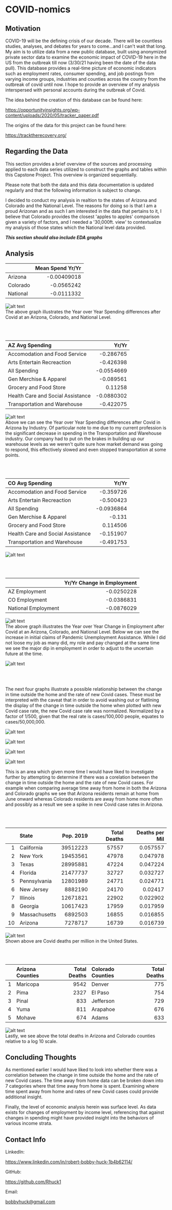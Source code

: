 # COVID-nomics

## Motivation

COVID-19 will be the defining crisis of our decade.  There will be countless studies, analyses, and debates for years to come...and I can't wait that long.  My aim is to utilize data from a new public database, built using anonymized private sector data to examine the economic impact of COVID-19 here in the US from the outbreak till now (3/30/21 having been the date of the data pull).  This database provides a real-time picture of economic indicators such as employment rates, consumer spending, and job postings from varying income groups, industries and counties across the country from the outbreak of covid until now. I hope to provide an overview of my analysis interspersed with personal accounts during the outbreak of Covid.  

The idea behind the creation of this database can be found here:

https://opportunityinsights.org/wp-content/uploads/2020/05/tracker_paper.pdf  

The origins of the data for this project can be found here:

https://tracktherecovery.org/

## Regarding the Data
This section provides a brief overview of the sources and processing applied to each data series utilized to construct the graphs and tables within this Capstone Project.  This overview is organized sequentially.

Please note that both the data and this data documentation is updated regularly and that the
following information is subject to change.



I decided to conduct my analysis in realtion to the states of Arizona and Colorado and the National Level.  The reasons for doing so is that I am a proud Arizonan and as such I am interested in the data that pertains to it, I believe that Colorado provides the closest 'apples to apples' comparison given a variety of factors, and I needed a '30,000ft. view' to contextualize my analysis of those states which the National level data provided.  

***This section should also include EDA graphs***

## Analysis

|                   |Mean Spend Yr/Yr  |
|:------------------|-----------------:|
| Arizona           |   -0.00409018    |
| Colorado          |   -0.0565242     |
| National          |   -0.0111332     |

![alt text](images/spending_diff_ac.png)  
The above graph illustrates the Year over Year Spending differences after Covid at an Arizona, Colorado, and National Level.  

<br/><br/>

| AZ Avg Spending                   |    Yr/Yr   |
|:----------------------------------|-----------:|
| Accomodation and Food Service     | -0.286765  |
| Arts Entertain Recreaction        | -0.426398  |
| All Spending                      | -0.0554669 |
| Gen Merchise & Apparel            | -0.089561  |
| Grocery and Food Store            |  0.11258   |
| Health Care and Social Assistance | -0.0880302 |
| Transportation and Warehouse      | -0.422075  |

![alt text](images/az_spend_diff_industry.png)  
Above we can see the Year over Year Spending differences after Covid in Arizona by Industry. Of particular note to me due to my current profession is the significant decrease in spending in the Transportation and Warehouse industry. Our company had to put on the brakes in building up our warehouse levels as we weren't quite sure how market demand was going to respond, this effectively slowed and even stopped transportation at some points.  

<br/><br/>

| CO Avg Spending                   |    Yr/Yr   |
|:----------------------------------|-----------:|
| Accomodation and Food Service     | -0.359726  |
| Arts Entertain Recreaction        | -0.500423  |
| All Spending                      | -0.0936864 |
| Gen Merchise & Apparel            | -0.131     |
| Grocery and Food Store            |  0.114506  |
| Health Care and Social Assistance | -0.151907  |
| Transportation and Warehouse      | -0.491753  |

![alt text](images/co_spend_diff_industry.png)  

<br/><br/>

|                     | Yr/Yr Change in Employment |
|:--------------------|---------------------------:|
| AZ Employment       |        -0.0250228          |
| CO Employment       |        -0.0386831          |
| National Employment |        -0.0876029          |

![alt text](images/employ_change.png)  
The above graph illustrates the Year over Year Change in Employment after Covid at an Arizona, Colorado, and National Level. Below we can see the increase in initial claims of Pandemic Unemployment Assistance. While I did not loose my job as many did, my role and pay changed at the same time we see the major dip in employment in order to adjust to the uncertain future at the time.  

![alt text](images/pan_unemploy_assist.png) 

<br/><br/>

The next four graphs illustrate a possible relationship between the change in time outside the home and the rate of new Covid cases. These must be interpreted with the caveat that in order to avoid washing out or flatlining the display of the change in time outside the home when plotted with new Covid case rate, the new Covid case rate was normalized. Normalized by a factor of 1/500, given that the real rate is cases/100,000 people, equates to cases/50,000,000.    

![alt text](images/change_toh_vs_nccr.png) 

![alt text](images/nat_change_toh_vs_nccr.png)  

![alt text](images/az_change_toh_vs_nccr.png) 

![alt text](images/co_change_toh_vs_nccr.png)  

This is an area which given more time I would have liked to investigate further by attempting to determine if there was a corelation between the change in time outside the home and the rate of new Covid cases. For example when comparing average time away from home in both the Arizona and Colorado graphs we see that Arizona residents remain at home from June onward whereas Colorado residents are away from home more often and possibly as a result we see a spike in new Covid case rates in Arizona. 

<br/><br/>

|    | State         |   Pop. 2019 |  Total Deaths |  Deaths per Mil |
|---:|:--------------|------------:|--------------:|----------------:|
|  1 | California    |    39512223 |         57557 |        0.057557 |
|  2 | New York      |    19453561 |         47978 |        0.047978 |
|  3 | Texas         |    28995881 |         47224 |        0.047224 |
|  4 | Florida       |    21477737 |         32727 |        0.032727 |
|  5 | Pennsylvania  |    12801989 |         24771 |        0.024771 |
|  6 | New Jersey    |     8882190 |         24170 |        0.02417  |
|  7 | Illinois      |    12671821 |         22902 |        0.022902 |
|  8 | Georgia       |    10617423 |         17959 |        0.017959 |
|  9 | Massachusetts |     6892503 |         16855 |        0.016855 |
| 10 | Arizona       |     7278717 |         16739 |        0.016739 |

![alt text](images/deaths_per_mil.png)  
Shown above are Covid deaths per million in the United States.

<br/><br/>

|    | Arizona Counties  |  Total Deaths | Colorado Counties  |  Total Deaths |
|---:|:------------------|--------------:|:-------------------|--------------:|
|  1 | Maricopa          |          9542 | Denver             |           775 |
|  2 | Pima              |          2327 | El Paso            |           754 |
|  3 | Pinal             |           833 | Jefferson          |           729 |
|  4 | Yuma              |           811 | Arapahoe           |           676 |
|  5 | Mohave            |           674 | Adams              |           633 |

![alt text](images/county_deaths.png)  
Lastly, we see above the total deaths in Arizona and Colorado counties relative to a log 10 scale.

## Concluding Thoughts

As mentioned earlier I would have liked to look into whether there was a correlation between the change in time outside the home and the rate of new Covid cases. The time away from home data can be broken down into 7 categories where that time away from home is spent. Examining where time spent away from home and rates of new Covid cases could provide additional insight.

Finally, the level of economic analysis herein was surface level. As data exists for changes of employment by income level, referencing that against changes in spending might have provided insight into the behaviors of various income strata. 


## Contact Info


   LinkedIn: 
    
   https://www.linkedin.com/in/robert-bobby-huck-1b4b62114/

   GitHub:
    
   https://github.com/Rhuck1
    
   Email:
    
   bobbyhuck@gmail.com
    


